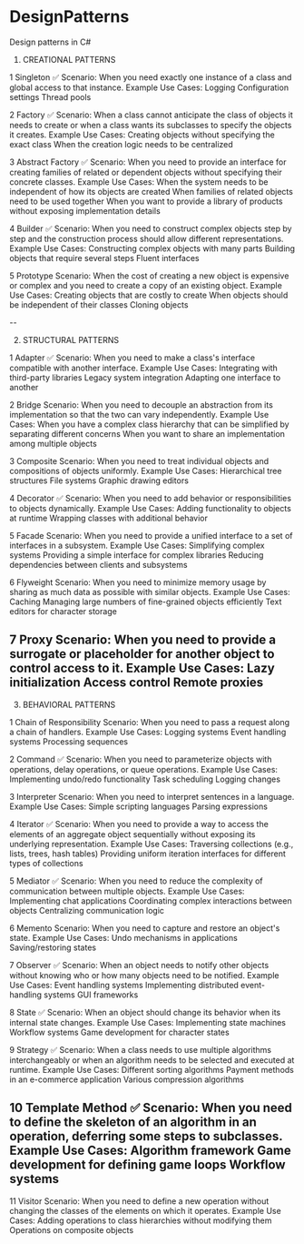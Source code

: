 # DesignPatterns
Design patterns in C#


1. CREATIONAL PATTERNS

1 Singleton ✅
Scenario: When you need exactly one instance of a class and global access to that instance.
Example Use Cases:
Logging
Configuration settings
Thread pools

2 Factory ✅
Scenario: When a class cannot anticipate the class of objects it needs to create or when a class wants its subclasses to specify the objects it creates.
Example Use Cases:
Creating objects without specifying the exact class
When the creation logic needs to be centralized

3 Abstract Factory ✅
Scenario: When you need to provide an interface for creating families of related or dependent objects without specifying their concrete classes.
Example Use Cases:
When the system needs to be independent of how its objects are created
When families of related objects need to be used together
When you want to provide a library of products without exposing implementation details

4 Builder ✅
Scenario: When you need to construct complex objects step by step and the construction process should allow different representations.
Example Use Cases:
Constructing complex objects with many parts
Building objects that require several steps
Fluent interfaces

5 Prototype
Scenario: When the cost of creating a new object is expensive or complex and you need to create a copy of an existing object.
Example Use Cases:
Creating objects that are costly to create
When objects should be independent of their classes
Cloning objects

--

2. STRUCTURAL PATTERNS

1 Adapter ✅
Scenario: When you need to make a class's interface compatible with another interface.
Example Use Cases:
Integrating with third-party libraries
Legacy system integration
Adapting one interface to another

2 Bridge
Scenario: When you need to decouple an abstraction from its implementation so that the two can vary independently.
Example Use Cases:
When you have a complex class hierarchy that can be simplified by separating different concerns
When you want to share an implementation among multiple objects

3 Composite
Scenario: When you need to treat individual objects and compositions of objects uniformly.
Example Use Cases:
Hierarchical tree structures
File systems
Graphic drawing editors

4 Decorator ✅
Scenario: When you need to add behavior or responsibilities to objects dynamically.
Example Use Cases:
Adding functionality to objects at runtime
Wrapping classes with additional behavior

5 Facade
Scenario: When you need to provide a unified interface to a set of interfaces in a subsystem.
Example Use Cases:
Simplifying complex systems
Providing a simple interface for complex libraries
Reducing dependencies between clients and subsystems

6 Flyweight
Scenario: When you need to minimize memory usage by sharing as much data as possible with similar objects.
Example Use Cases:
Caching
Managing large numbers of fine-grained objects efficiently
Text editors for character storage

7 Proxy
Scenario: When you need to provide a surrogate or placeholder for another object to control access to it.
Example Use Cases:
Lazy initialization
Access control
Remote proxies
--

3. BEHAVIORAL PATTERNS

1 Chain of Responsibility
Scenario: When you need to pass a request along a chain of handlers.
Example Use Cases:
Logging systems
Event handling systems
Processing sequences

2 Command ✅
Scenario: When you need to parameterize objects with operations, delay operations, or queue operations.
Example Use Cases:
Implementing undo/redo functionality
Task scheduling
Logging changes

3 Interpreter
Scenario: When you need to interpret sentences in a language.
Example Use Cases:
Simple scripting languages
Parsing expressions

4 Iterator ✅
Scenario: When you need to provide a way to access the elements of an aggregate object sequentially without exposing its underlying representation.
Example Use Cases:
Traversing collections (e.g., lists, trees, hash tables)
Providing uniform iteration interfaces for different types of collections

5 Mediator ✅
Scenario: When you need to reduce the complexity of communication between multiple objects.
Example Use Cases:
Implementing chat applications
Coordinating complex interactions between objects
Centralizing communication logic

6 Memento
Scenario: When you need to capture and restore an object's state.
Example Use Cases:
Undo mechanisms in applications
Saving/restoring states

7 Observer ✅
Scenario: When an object needs to notify other objects without knowing who or how many objects need to be notified.
Example Use Cases:
Event handling systems
Implementing distributed event-handling systems
GUI frameworks

8 State ✅
Scenario: When an object should change its behavior when its internal state changes.
Example Use Cases:
Implementing state machines
Workflow systems
Game development for character states

9 Strategy ✅
Scenario: When a class needs to use multiple algorithms interchangeably or when an algorithm needs to be selected and executed at runtime.
Example Use Cases:
Different sorting algorithms
Payment methods in an e-commerce application
Various compression algorithms

10 Template Method ✅
Scenario: When you need to define the skeleton of an algorithm in an operation, deferring some steps to subclasses.
Example Use Cases:
Algorithm framework
Game development for defining game loops
Workflow systems
-----------
11 Visitor
Scenario: When you need to define a new operation without changing the classes of the elements on which it operates.
Example Use Cases:
Adding operations to class hierarchies without modifying them
Operations on composite objects
